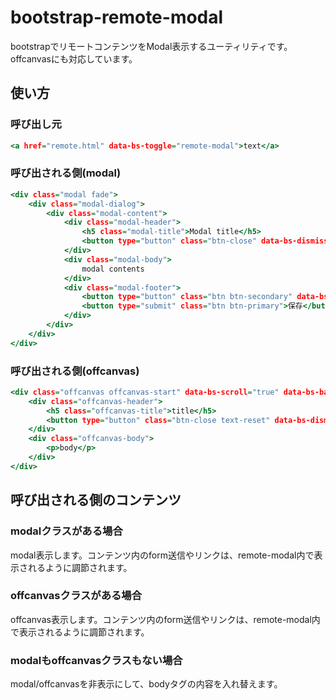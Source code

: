 # bootstrap-remote-modal

bootstrapでリモートコンテンツをModal表示するユーティリティです。
offcanvasにも対応しています。

## 使い方

### 呼び出し元

```html:index.html
<a href="remote.html" data-bs-toggle="remote-modal">text</a>
```

### 呼び出される側(modal)

```html:remote.html
<div class="modal fade">
    <div class="modal-dialog">
        <div class="modal-content">
            <div class="modal-header">
                <h5 class="modal-title">Modal title</h5>
                <button type="button" class="btn-close" data-bs-dismiss="modal"></button>
            </div>
            <div class="modal-body">
                modal contents
            </div>
            <div class="modal-footer">
                <button type="button" class="btn btn-secondary" data-bs-dismiss="modal">Close</button>
                <button type="submit" class="btn btn-primary">保存</button>
            </div>
        </div>
    </div>
</div>
```

### 呼び出される側(offcanvas)

```html:offcanvas.html
<div class="offcanvas offcanvas-start" data-bs-scroll="true" data-bs-backdrop="false">
    <div class="offcanvas-header">
        <h5 class="offcanvas-title">title</h5>
        <button type="button" class="btn-close text-reset" data-bs-dismiss="offcanvas"></button>
    </div>
    <div class="offcanvas-body">
        <p>body</p>
    </div>
</div>
```

## 呼び出される側のコンテンツ

### modalクラスがある場合

modal表示します。コンテンツ内のform送信やリンクは、remote-modal内で表示されるように調節されます。

### offcanvasクラスがある場合

offcanvas表示します。コンテンツ内のform送信やリンクは、remote-modal内で表示されるように調節されます。

### modalもoffcanvasクラスもない場合

modal/offcanvasを非表示にして、bodyタグの内容を入れ替えます。